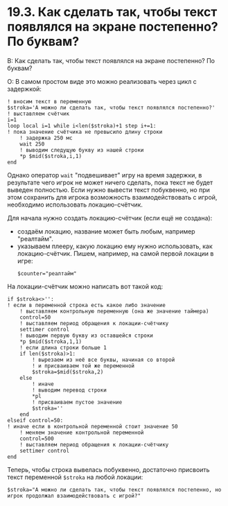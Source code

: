 # 19.3. Как сделать так, чтобы текст появлялся на экране постепенно? По буквам?
<!-- [:faq_19_03] -->
В: Как сделать так, чтобы текст появлялся на экране постепенно? По буквам?

О:
В самом простом виде это можно реализовать через цикл с задержкой:
```qsp
! вносим текст в переменную
$stroka='А можно ли сделать так, чтобы текст появлялся постепенно?'
! выставляем счётчик
i=1
loop local i=1 while i<len($stroka)+1 step i+=1:
! пока значение счётчика не превысило длину строки
	! задержка 250 мс
	wait 250
	! выводим следущую букву из нашей строки
	*p $mid($stroka,i,1)
end
```
Однако оператор `wait` "подвешивает" игру на время задержки, в результате чего игрок не может ничего сделать, пока текст не будет выведен полностью. Если нужно вывести текст побуквенно, но при этом сохранить для игрока возможность взаимодействовать с игрой, необходимо использовать локацию-счётчик.

Для начала нужно создать локацию-счётчик (если ещё не создана):
* создаём локацию, название может быть любым, например "реалтайм".
* указываем плееру, какую локацию ему нужно использовать, как локацию-счётчик. Пишем, например, на самой первой локации в игре:
	```qsp
	$counter="реалтайм"
	```

На локации-счётчик можно написать вот такой код:
```qsp
if $stroka<>'':
! если в переменной строка есть какое либо значение
	! выставляем контрольную переменную (она же значение таймера)
	control=50
	! выставляем период обращения к локации-счётчику
	settimer control
	! выводим первую букву из оставшейся строки
	*p $mid($stroka,1,1)
	! если длина строки больше 1
	if len($stroka)>1:
		! вырезаем из неё все буквы, начиная со второй
		! и присваиваем той же переменной
		$stroka=$mid($stroka,2)
	else
		! иначе
		! выводим перевод строки
		*pl
		! присваиваем пустое значение
		$stroka=''
	end
elseif control=50:
! иначе если в контрольной переменной стоит значение 50
	! меняем значение контрольной переменной
	control=500
	! выставляем период обращения к локации-счётчику
	settimer control
end
```
Теперь, чтобы строка вывелась побуквенно, достаточно присвоить текст переменной `$stroka` на любой локации:
```qsp
$stroka="А можно ли сделать так, чтобы текст появлялся постепенно, но игрок продолжал взаимодействовать с игрой?" 
```
